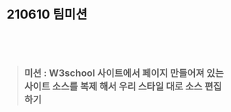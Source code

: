 # 210610 팀미션
<br><br><br>
> ## 미션 : W3school 사이트에서 페이지 만들어져 있는 사이트 소스를 복제 해서 우리 스타일 대로 소스 편집하기<br>
>> ### 


